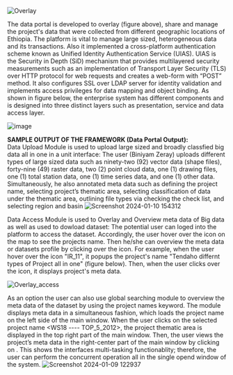![Overlay](https://github.com/AtnafA/Big-Data-Portal-Platform/assets/32127258/698e8013-dfcc-4a30-b92e-931ce8baea8a)

The data portal is developed to overlay (figure above), share and manage the project's data that were collected from different geographic locations of Ethiopia. The platform is vital to manage large sized, heterogeneous data and its transactions. Also it implemented a cross-platform authentication scheme known as Unified Identity Authentication Service (UIAS). UIAS is the Security in Depth (SiD) mechanism that provides multilayered security measurements such as an implementation of Transport Layer Security (TLS) over HTTP protocol for web requests and creates a web-form with “POST” method. It also configures SSL over LDAP server for identity validation and implements access privileges for data mapping and object binding. As shown in figure below, the enterprise system has different components and is designed into three distinct layers such as presentation, service and data access layer.

![image](https://github.com/AtnafA/Data-portal/assets/32127258/221f002c-1c43-494e-9e90-20b712b19421)


**SAMPLE OUTPUT OF THE FRAMEWORK (Data Portal Output):**<br />
Data Upload Module is used to upload large sized and broadly classfied big data all in one in a unit interface:
The user (Biniyam Zeray) uploads different types of large sized data such as ninety-two (92) vector data (shape files), forty-nine (49) raster data, two (2) point cloud data, one (1) drawing files, one (1) total station data, one (1) time series data, and one (1) other data. Simultaneously, he also annotated meta data such as defining the project name, selecting project’s thematic area, selecting classification of data under the thematic area, outlining file types via checking the check list, and selecting region and basin
![Screenshot 2024-01-10 154312](https://github.com/AtnafA/Data-portal/assets/32127258/455c1b52-8bfe-4d53-b62e-c5c3000fdc18)


Data Access Module is used to Overlay and Overview meta data of Big data as well as used to dowload dataset:
The potential user can loged into the platform to access the dataset. Accordingly, the user hover over the icon on the map to see the projects name. Then he/she can overview the meta data or datasets profile by clicking over the icon. For example, when the user hover over the icon "IR_11", it popups the project's name "Tendaho differnt types of Project all in one" (figure below). Then, when the user clicks over the icon, it displays project's meta data.

![Overlay_access](https://github.com/AtnafA/Big-Data-Portal-Platform/assets/32127258/874a3118-ad84-490a-80ca-97d06908db2c)

As an option the user can also use global searching module to overview the meta data of the dataset by using the project names keyword. The module displays meta data in a simultaneous fashion, which loads the project name on the left side of the main window. When the user clicks on the selected project name <WS18 ---- TOP_5_2012>, the project thematic area <Geodetic> is displayed in the top right part of the main window. Then, the user views the project’s meta data in the right-center part of the main window by clicking on <Geodetic>. This shows the interfaces multi-tasking functionablity; therefore, the user can perform the concurrent operation all in the single opend window of the system. 
![Screenshot 2024-01-09 122937](https://github.com/AtnafA/Data-portal/assets/32127258/7a53d979-962e-47a4-b971-8397134ee32f)

